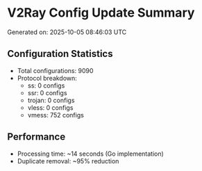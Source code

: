 # V2Ray Config Update Summary
Generated on: 2025-10-05 08:46:03 UTC

## Configuration Statistics
- Total configurations: 9090
- Protocol breakdown:
  - ss: 0 configs
  - ssr: 0 configs
  - trojan: 0 configs
  - vless: 0 configs
  - vmess: 752 configs

## Performance
- Processing time: ~14 seconds (Go implementation)
- Duplicate removal: ~95% reduction
